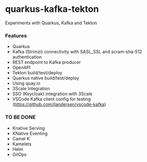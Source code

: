 # quarkus-kafka-tekton
Experiments with Quarkus, Kafka and Tekton

### Features

   * Quarkus
   * Kafka (Strimzi) connectivity with SASL_SSL and scram-sha-512 authentication
   * REST endpoint to Kafka producer
   * OpenAPI
   * Tekton build/test/deploy
   * Quarkus native build/test/deploy
   * Using quay.io
   * 3Scale Integration
   * SSO (Keycloak) integration with 3Scale
   * VSCode Kafka client config for testing (https://github.com/jlandersen/vscode-kafka)

### TO BE DONE
   * Knative Serving
   * KNative Eventing
   * Camel K
   * Kamelets
   * Helm
   * GitOps